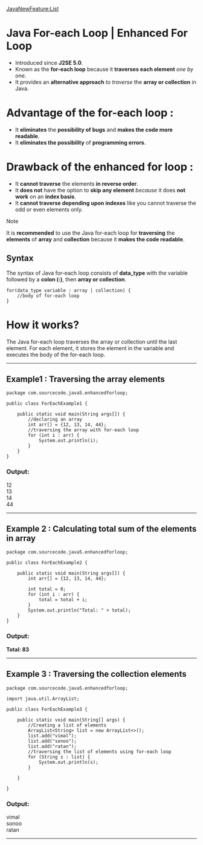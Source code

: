 [JavaNewFeature:List](https://github.com/vishal637yadav/JavaNewFeatures/tree/master)

# Java For-each Loop | Enhanced For Loop
* Introduced since **J2SE 5.0**. 
* Known as the **for-each loop** because it **traverses each element** _one by one_.
* It provides an **alternative approach** _to traverse_ the **array or collection** in Java. 
 
# Advantage of the for-each loop : 
* It **eliminates** the **possibility of bugs** and **makes the code more readable**.
* It **eliminates the possibility** of **programming errors**.

# Drawback of the enhanced for loop : 
* It **cannot traverse** the elements **in reverse order**. 
* It **does not** have the option to **skip any element** _because_ it does **not work** on an **index basis**. 
* It **cannot traverse depending upon indexes** like you cannot traverse the odd or even elements only.

> [!NOTE]
> It is **recommended** to use the Java for-each loop for **traversing** the **elements** of **array** and **collection**
because it **makes the code readable**.


## Syntax
The syntax of Java for-each loop consists of **data_type** with the variable followed by a **colon (:)**, 
then **array or collection**.

    for(data_type variable : array | collection) {  
        //body of for-each loop  
    }  


# How it works?
The Java for-each loop traverses the array or collection until the last element. 
For each element, it stores the element in the variable and executes the body of the for-each loop.

---

## Example1 : Traversing the array elements
    package com.sourcecode.java5.enhancedforloop;
    
    public class ForEachExample1 {
    
        public static void main(String args[]) {
            //declaring an array
            int arr[] = {12, 13, 14, 44};
            //traversing the array with for-each loop
            for (int i : arr) {
                System.out.println(i);
            }
        }
    }


### **Output:**

12<br>
13<br>
14<br>
44<br>

---

## Example 2 : Calculating total sum of the elements in array

    package com.sourcecode.java5.enhancedforloop;
    
    public class ForEachExample2 {
    
        public static void main(String args[]) {
            int arr[] = {12, 13, 14, 44};
    
            int total = 0;
            for (int i : arr) {
                total = total + i;
            }
            System.out.println("Total: " + total);
        }
    }

### Output:
**Total: 83**

---

## Example 3 : Traversing the collection elements
    package com.sourcecode.java5.enhancedforloop;
    
    import java.util.ArrayList;
    
    public class ForEachExample3 {
    
        public static void main(String[] args) {
            //Creating a list of elements
            ArrayList<String> list = new ArrayList<>();
            list.add("vimal");
            list.add("sonoo");
            list.add("ratan");
            //traversing the list of elements using for-each loop
            for (String s : list) {
                System.out.println(s);
            }
    
        }
    
    }

  
### Output:
vimal<br>
sonoo<br>
ratan<br>

---
